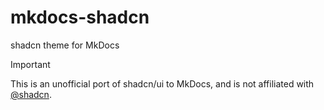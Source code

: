 # mkdocs-shadcn

shadcn theme for MkDocs


> [!IMPORTANT]  
> This is an unofficial port of shadcn/ui to MkDocs, and is not affiliated with [@shadcn](https://twitter.com/shadcn).

